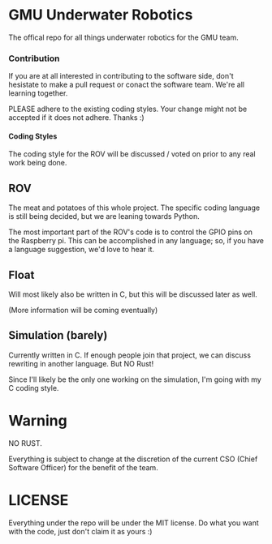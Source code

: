# GMU Underwater Robotics

The offical repo for all things underwater robotics for the GMU team.

### Contribution

If you are at all interested in contributing to the software side, don't hesistate 
to make a pull request or conact the software team. We're all learning together.

PLEASE adhere to the existing coding styles. Your change might not be accepted
if it does not adhere. Thanks :)

#### Coding Styles

The coding style for the ROV will be discussed / voted on prior to any real work
being done.

## ROV
    
The meat and potatoes of this whole project. The specific coding language is still
being decided, but we are leaning towards Python.

The most important part of the ROV's code is to control the GPIO pins on the 
Raspberry pi. This can be accomplished in any language; so, if you have a language
suggestion, we'd love to hear it.

## Float

Will most likely also be written in C, but this will be discussed later as well.

(More information will be coming eventually)

## Simulation (barely)

Currently written in C. If enough people join that project, we can discuss 
rewriting in another language. But NO Rust!

Since I'll likely be the only one working on the simulation, I'm going with my
C coding style.

# Warning

NO RUST.

Everything is subject to change at the discretion of the current CSO 
(Chief Software Officer) for the benefit of the team.

# LICENSE

Everything under the repo will be under the MIT license. Do what you want with
the code, just don't claim it as yours :)
